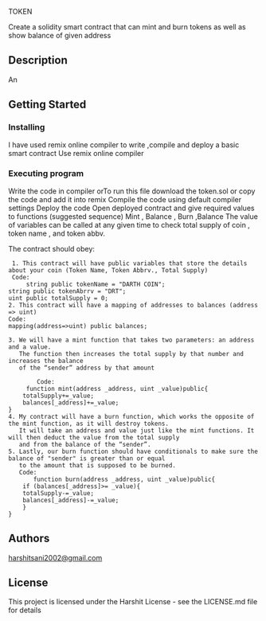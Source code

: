 TOKEN

Create a solidity smart contract that can mint and burn tokens as well as show balance of given address

## Description

An

## Getting Started

### Installing

I have used remix online compiler to write ,compile and deploy a basic smart contract
Use remix online compiler 

### Executing program

  Write the code in compiler orTo run this file download the token.sol or copy the code and add it into remix 
  Compile the code using default compiler settings
  Deploy the code
  Open deployed contract and give required values to functions
  (suggested sequence) Mint , Balance , Burn ,Balance
  The value of variables can be called at any given time to check total supply of coin , token name , and token abbv.
  
  
  The contract should obey:
  
     1. This contract will have public variables that store the details about your coin (Token Name, Token Abbrv., Total Supply)
     Code:
         string public tokenName = "DARTH COIN";
    string public tokenAbrrv = "DRT";
    uint public totalSupply = 0;
    2. This contract will have a mapping of addresses to balances (address => uint)
    Code:
    mapping(address=>uint) public balances;
    
    3. We will have a mint function that takes two parameters: an address and a value. 
       The function then increases the total supply by that number and increases the balance 
       of the “sender” address by that amount
       
            Code:
         function mint(address _address, uint _value)public{
        totalSupply+=_value;
        balances[_address]+=_value;
    }
    4. My contract will have a burn function, which works the opposite of the mint function, as it will destroy tokens. 
       It will take an address and value just like the mint functions. It will then deduct the value from the total supply 
       and from the balance of the “sender”.
    5. Lastly, our burn function should have conditionals to make sure the balance of "sender" is greater than or equal 
       to the amount that is supposed to be burned.
       Code:
           function burn(address _address, uint _value)public{
        if (balances[_address]>= _value){
        totalSupply-=_value;
        balances[_address]-=_value;
        }
    }



## Authors

harshitsani2002@gmail.com


## License

This project is licensed under the Harshit License - see the LICENSE.md file for details

